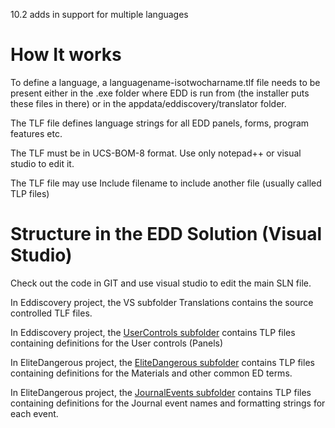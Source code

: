 10.2 adds in support for multiple languages

# How It works

To define a language, a languagename-isotwocharname.tlf file needs to be present either in the .exe folder where EDD is run from (the installer puts these files in there) or in the appdata/eddiscovery/translator folder.

The TLF file defines language strings for all EDD panels, forms, program features etc.

The TLF must be in UCS-BOM-8 format.  Use only notepad++ or visual studio to edit it.

The TLF file may use Include filename to include another file (usually called TLP files)

# Structure in the EDD Solution (Visual Studio)

Check out the code in GIT and use visual studio to edit the main SLN file.

In Eddiscovery project, the VS subfolder Translations contains the source controlled TLF files.  

In Eddiscovery project, the [UserControls subfolder](https://github.com/EDDiscovery/EDDiscovery/tree/master/EDDiscovery/UserControls) contains TLP files containing definitions for the User controls (Panels)

In EliteDangerous project, the [EliteDangerous subfolder](https://github.com/EDDiscovery/EDDiscovery/tree/master/EliteDangerous/EliteDangerous) contains TLP files containing definitions for the Materials and other common ED terms.

In EliteDangerous project, the [JournalEvents subfolder](https://github.com/EDDiscovery/EDDiscovery/tree/master/EliteDangerous/JournalEvents) contains TLP files containing definitions for the Journal event names and formatting strings for each event.





